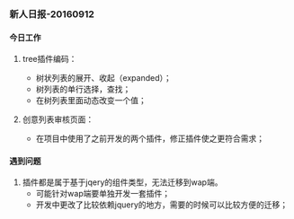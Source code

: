 ### 新人日报-20160912

#### 今日工作

1. tree插件编码：
    * 树状列表的展开、收起（expanded）；
    * 树列表的单行选择，查找；
    * 在树列表里面动态改变一个值；

2. 创意列表审核页面：
    * 在项目中使用了之前开发的两个插件，修正插件使之更符合需求；

#### 遇到问题

1. 插件都是属于基于jqery的组件类型，无法迁移到wap端。
    * 可能针对wap端要单独开发一套插件；
    * 开发中更改了比较依赖jquery的地方，需要的时候可以比较方便的迁移；
